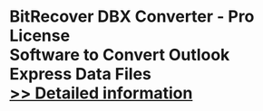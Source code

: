 # BitRecover DBX Converter - Pro License<br />Software to Convert Outlook Express Data Files<br />[>> Detailed information](https://secure.shareit.com/shareit/product.html?productid=300909148&affiliateid=200057808)